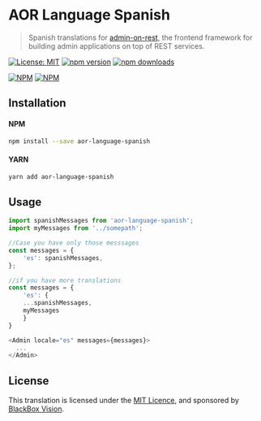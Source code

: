 # AOR Language Spanish

> Spanish translations for [admin-on-rest](https://github.com/marmelab/admin-on-rest), the frontend framework for building admin applications on top of REST services.

[![License: MIT](https://img.shields.io/badge/License-MIT-brightgreen.svg)](https://opensource.org/licenses/MIT) [![npm version](https://badge.fury.io/js/aor-language-spanish.svg)](https://badge.fury.io/js/aor-language-spanish) [![npm downloads](https://img.shields.io/npm/dm/aor-language-spanish.svg)](https://www.npmjs.com/package/aor-language-spanish)

[![NPM](https://nodei.co/npm/aor-language-spanish.png?downloads=true&downloadRank=true&stars=true)](https://nodei.co/npm/aor-language-spanish/) [![NPM](https://nodei.co/npm-dl/aor-language-spanish.png?months=9&height=3)](https://nodei.co/npm/aor-language-spanish/) 


## Installation

#### NPM

```sh
npm install --save aor-language-spanish
```

#### YARN

```sh
yarn add aor-language-spanish
```

## Usage

```js
import spanishMessages from 'aor-language-spanish';
import myMessages from '../somepath';

//Case you have only those messsages
const messages = {
    'es': spanishMessages,
};

//if you have more translations 
const messages = {
    'es': {
	...spanishMessages,
	myMessages
    }
}

<Admin locale="es" messages={messages}>
  ...
</Admin>
```

## License

This translation is licensed under the [MIT Licence](LICENSE), and sponsored by [BlackBox Vision](https://github.com/BlackBoxVision).
